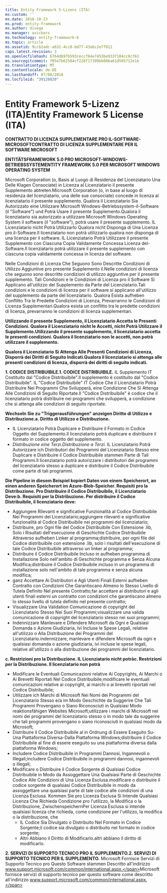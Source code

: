 ```yaml
---
title: Entity Framework 5-Lizenz (ITA)
ms.custom: ''
ms.date: 2016-10-23
ms.prod: entity-framework
ms.author: divega
ms.manager: avickers
ms.technology: entity-framework-6
ms.topic: article
ms.assetid: 9ccb2adc-a631-4cc8-bd77-43abc2e7f812
caps.latest.revision: 3
ms.openlocfilehash: 6764d697b593ceccf64e7453be9337104cc8cf61
ms.sourcegitcommit: f05e7b62584cf228f17390bb086a61d505712e1b
ms.translationtype: MT
ms.contentlocale: de-DE
ms.lasthandoff: 07/08/2018
ms.locfileid: "39120820"
---
```

# <a name="entity-framework-5-license-ita"></a><span data-ttu-id="ad686-102">Entity Framework 5-Lizenz (ITA)</span><span class="sxs-lookup"><span data-stu-id="ad686-102">Entity Framework 5 License (ITA)</span></span>
<span data-ttu-id="ad686-103">**CONTRATTO DI LICENZA SUPPLEMENTARE PRO IL-SOFTWARE-MICROSOFT**</span><span class="sxs-lookup"><span data-stu-id="ad686-103">**CONTRATTO DI LICENZA SUPPLEMENTARE PER IL SOFTWARE MICROSOFT**</span></span>

<span data-ttu-id="ad686-104">**ENTITÄTSFRAMEWORK 5.0 PRO MICROSOFT-WINDOWS-BETRIEBSSYSTEM**</span><span class="sxs-lookup"><span data-stu-id="ad686-104">**ENTITY FRAMEWORK 5.0 PER MICROSOFT WINDOWS OPERATING SYSTEM**</span></span>

<span data-ttu-id="ad686-105">Microsoft Corporation (o, Basis al Luogo di Residenza del Licenziatario Una Delle Klagen Consociate) in Licenza al Licenziatario il presente Supplemento abtreten.</span><span class="sxs-lookup"><span data-stu-id="ad686-105">Microsoft Corporation (o, in base al luogo di residenza del licenziatario, una delle sue consociate) concede in licenza al licenziatario il presente supplemento.</span></span> <span data-ttu-id="ad686-106">Qualora il Licenziatario Sia Autorizzato eine Utilizzare Microsoft Windows-Betriebssystem-il-Software (il "Software") und Potrà Usare il presente Supplemento.</span><span class="sxs-lookup"><span data-stu-id="ad686-106">Qualora il licenziatario sia autorizzato a utilizzare Microsoft Windows Operating System il software (il "software"), potrà usare il presente supplemento.</span></span> <span data-ttu-id="ad686-107">IL Licenziatario nicht Potrà Utilizzarlo Qualora nicht Disponga di Una Licenza pro il-Software.</span><span class="sxs-lookup"><span data-stu-id="ad686-107">Il licenziatario non potrà utilizzarlo qualora non disponga di una licenza per il software.</span></span> <span data-ttu-id="ad686-108">IL Licenziatario Potrà Utilizzare il presente Supplemento con Ciascuna Copia Validamente Concessa Licenza del-Software.</span><span class="sxs-lookup"><span data-stu-id="ad686-108">Il licenziatario potrà utilizzare il presente supplemento con ciascuna copia validamente concessa in licenza del software.</span></span>

<span data-ttu-id="ad686-109">Nelle Condizioni di Licenza Che Seguono Sono Descritte Condizioni di Utilizzo Aggiuntive pro presente Supplemento il.</span><span class="sxs-lookup"><span data-stu-id="ad686-109">Nelle condizioni di licenza che seguono sono descritte condizioni di utilizzo aggiuntive per il presente supplemento.</span></span> <span data-ttu-id="ad686-110">Tali Condizioni e le Condizioni di Licenza pro il Software Si Applicano all'utilizzo del Supplemento da Parte del Licenziatario.</span><span class="sxs-lookup"><span data-stu-id="ad686-110">Tali condizioni e le condizioni di licenza per il software si applicano all'utilizzo del supplemento da parte del licenziatario.</span></span> <span data-ttu-id="ad686-111">Qualora Esista aufheben Conflitto Tra le Predette Condizioni di Licenza, Prevarranno le Condizioni di Licenza Supplementari.</span><span class="sxs-lookup"><span data-stu-id="ad686-111">Qualora esista un conflitto tra le predette condizioni di licenza, prevarranno le condizioni di licenza supplementari.</span></span>

<span data-ttu-id="ad686-112">**Utilizzando il presente Supplemento, il Licenziatario Accetta le Presenti Condizioni. Qualora il Licenziatario nicht le Accetti, nicht Potrà Utilizzare il Supplemento.**</span><span class="sxs-lookup"><span data-stu-id="ad686-112">**Utilizzando il presente supplemento, il licenziatario accetta le presenti condizioni. Qualora il licenziatario non le accetti, non potrà utilizzare il supplemento.**</span></span>

<span data-ttu-id="ad686-113">**Qualora il Licenziatario Si Attenga Alle Presenti Condizioni di Licenza, Disporrà dei Diritti di Seguito Indicati.**</span><span class="sxs-lookup"><span data-stu-id="ad686-113">**Qualora il licenziatario si attenga alle presenti condizioni di licenza, disporrà dei diritti di seguito indicati.**</span></span>

<span data-ttu-id="ad686-114">**1. CODICE DISTRIBUIBILE.**</span><span class="sxs-lookup"><span data-stu-id="ad686-114">**1. CODICE DISTRIBUIBILE.**</span></span> <span data-ttu-id="ad686-115">IL Supplemento IT Costituito dal "Codice Distribuibile".</span><span class="sxs-lookup"><span data-stu-id="ad686-115">Il supplemento è costituito dal "Codice Distribuibile".</span></span> <span data-ttu-id="ad686-116">IL "Codice Distribuibile" IT Codice Che il Licenziatario Potrà Distribuire Nei Programmi Che Svilupperà, eine Condizione Che Si Attenga Alle Condizioni di Seguito Riportate.</span><span class="sxs-lookup"><span data-stu-id="ad686-116">Il "Codice Distribuibile" è codice che il licenziatario potrà distribuire nei programmi che svilupperà, a condizione che si attenga alle condizioni di seguito riportate.</span></span>

<span data-ttu-id="ad686-117">**Wechseln Sie zu "Triggerausführungen" anzeigen Diritto di Utilizzo e Distribuzione.**</span><span class="sxs-lookup"><span data-stu-id="ad686-117">**a. Diritto di Utilizzo e Distribuzione.**</span></span>

-   <span data-ttu-id="ad686-118">IL Licenziatario Potrà Duplicare e Distribuire il Formato in Codice Oggetto del Supplemento.</span><span class="sxs-lookup"><span data-stu-id="ad686-118">Il licenziatario potrà duplicare e distribuire il formato in codice oggetto del supplemento.</span></span>
-   <span data-ttu-id="ad686-119">*Distribuzione eine Terzi.*</span><span class="sxs-lookup"><span data-stu-id="ad686-119">*Distribuzione a Terzi.*</span></span> <span data-ttu-id="ad686-120">IL Licenziatario Potrà Autorizzare ich Distributori dei Programmi del Licenziatario Stesso eine Duplicare e Distribuire il Codice Distribuibile stammen Parte di Tali Programmi.</span><span class="sxs-lookup"><span data-stu-id="ad686-120">Il licenziatario potrà autorizzare i distributori dei programmi del licenziatario stesso a duplicare e distribuire il Codice Distribuibile come parte di tali programmi.</span></span>

<span data-ttu-id="ad686-121">**Die Pipeline in diesem Beispiel kopiert Daten von einem Speicherort, an einen anderen Speicherort im Azure-Blob-Speicher. Requisiti pro la Distribuzione. Pro Distribuire il Codice Distribuibile, il Licenziatario Deve:**</span><span class="sxs-lookup"><span data-stu-id="ad686-121">**b. Requisiti per la Distribuzione. Per distribuire il Codice Distribuibile, il licenziatario deve:**</span></span>

-   <span data-ttu-id="ad686-122">Aggiungere Rilevanti e significative Funzionalità al Codice Distribuibile Nei Programmi del Licenziatario;</span><span class="sxs-lookup"><span data-stu-id="ad686-122">aggiungere rilevanti e significative funzionalità al Codice Distribuibile nei programmi del licenziatario;</span></span>
-   <span data-ttu-id="ad686-123">Distribuire, pro Ogni file del Codice Distribuibile Con Estensione .lib, Solo i Risultati dell'esecuzione di Geschichte Codice Distribuibile Attraverso aufheben Linker al programma;</span><span class="sxs-lookup"><span data-stu-id="ad686-123">distribuire, per ogni file del Codice distribuibile con estensione .lib, solo i risultati dell'esecuzione di tale Codice Distribuibile attraverso un linker al programma;</span></span>
-   <span data-ttu-id="ad686-124">Distribuire il Codice Distribuibile Incluso in aufheben programma di Installazione Solo nell'ambito di Geschichte programma e Senza Alcuna Modifica;</span><span class="sxs-lookup"><span data-stu-id="ad686-124">distribuire il Codice Distribuibile incluso in un programma di installazione solo nell'ambito di tale programma e senza alcuna modifica;</span></span>
-   <span data-ttu-id="ad686-125">ganz Accettare Ai Distributori e Agli Utenti Finali Esterni aufheben Contratto con Condizioni Che Garantiscano Almeno lo Stesso Livello di Tutela Definito Nel presente Contratto;</span><span class="sxs-lookup"><span data-stu-id="ad686-125">far accettare ai distributori e agli utenti finali esterni un contratto con condizioni che garantiscano almeno lo stesso livello di tutela definito nel presente contratto;</span></span>
-   <span data-ttu-id="ad686-126">Visualizzare Una Validation Comunicazione di copyright del Licenziatario Stesso Nei Suoi Programmi;</span><span class="sxs-lookup"><span data-stu-id="ad686-126">visualizzare una valida comunicazione di copyright del licenziatario stesso nei suoi programmi;</span></span>
-   <span data-ttu-id="ad686-127">Indennizzare Manlevare e Difendere Microsoft da Ogni e Qualsiasi Domanda o Azione Giudiziaria, Ivi Incluse le Spese Legali, relative all'utilizzo o Alla Distribuzione dei Programmi del Licenziatario.</span><span class="sxs-lookup"><span data-stu-id="ad686-127">indennizzare, manlevare e difendere Microsoft da ogni e qualsiasi domanda o azione giudiziaria, ivi incluse le spese legali, relative all'utilizzo o alla distribuzione dei programmi del licenziatario.</span></span>

<span data-ttu-id="ad686-128">**c. Restrizioni pro la Distribuzione. IL Licenziatario nicht potrà**</span><span class="sxs-lookup"><span data-stu-id="ad686-128">**c. Restrizioni per la Distribuzione. Il licenziatario non potrà**</span></span>

-   <span data-ttu-id="ad686-129">Modificare le Eventuali Comunicazioni relative Ai Copyrights, Ai Marchi o Ai Brevetti Riportati Nel Codice Distribuibile;</span><span class="sxs-lookup"><span data-stu-id="ad686-129">modificare le eventuali comunicazioni relative ai copyright, ai marchi o ai brevetti riportati nel Codice Distribuibile;</span></span>
-   <span data-ttu-id="ad686-130">Utilizzare ich Marchi di Microsoft Nei Nomi dei Programmi del Licenziatario Stesso e/a im Modo Geschichte da Suggerire Che Tali Programmi Provengano o Siano Riconosciuti in Qualsiasi Modo reaktionsfähigen Websites Microsoft;</span><span class="sxs-lookup"><span data-stu-id="ad686-130">utilizzare i marchi di Microsoft nei nomi dei programmi del licenziatario stesso o in modo tale da suggerire che tali programmi provengano o siano riconosciuti in qualsiasi modo da Microsoft;</span></span>
-   <span data-ttu-id="ad686-131">Distribuire il Codice Distribuibile al in Ordnung di Essere Eseguito Su-Una Piattaforma Diversa-Dalla Piattaforma Windows;</span><span class="sxs-lookup"><span data-stu-id="ad686-131">distribuire il Codice Distribuibile al fine di essere eseguito su una piattaforma diversa dalla piattaforma Windows;</span></span>
-   <span data-ttu-id="ad686-132">Includere Codice Distribuibile in Programmi Dannosi, Ingannevoli o Illegali;</span><span class="sxs-lookup"><span data-stu-id="ad686-132">includere Codice Distribuibile in programmi dannosi, ingannevoli o illegali;</span></span>
-   <span data-ttu-id="ad686-133">Modificare o Distribuire il Codice Sorgente di Qualsiasi Codice Distribuibile in Modo da Assoggettare Una Qualsiasi Parte di Geschichte Codice Alle Condizioni di Una Licenza Esclusa.</span><span class="sxs-lookup"><span data-stu-id="ad686-133">modificare o distribuire il codice sorgente di qualsiasi Codice Distribuibile in modo da assoggettare una qualsiasi parte di tale codice alle condizioni di una Licenza Esclusa.</span></span> <span data-ttu-id="ad686-134">Kommen Sie pro Licenza Esclusa Si Intende Qualsiasi Licenza Che Richieda Condizione pro l'utilizzo, la Modifica o la Distribuzione, Zwischenspeichern</span><span class="sxs-lookup"><span data-stu-id="ad686-134">Per Licenza Esclusa si intende qualsiasi licenza che richieda, come condizione per l'utilizzo, la modifica o la distribuzione, che</span></span>
    -   <span data-ttu-id="ad686-135">IL Codice Sia Divulgato o Distribuito Nel Formato in Codice Sorgente;</span><span class="sxs-lookup"><span data-stu-id="ad686-135">il codice sia divulgato o distribuito nel formato in codice sorgente;</span></span>
    -   <span data-ttu-id="ad686-136">Altri Abbiano il Diritto di Modificarlo.</span><span class="sxs-lookup"><span data-stu-id="ad686-136">altri abbiano il diritto di modificarlo.</span></span>

<span data-ttu-id="ad686-137">**2. SERVIZI DI SUPPORTO TECNICO PRO IL SUPPLEMENTO.**</span><span class="sxs-lookup"><span data-stu-id="ad686-137">**2. SERVIZI DI SUPPORTO TECNICO PER IL SUPPLEMENTO.**</span></span> <span data-ttu-id="ad686-138">Microsoft Fornisce Servizi di Supporto Tecnico pro Questo Software stammen Descritto all'indirizzo www.support.microsoft.com/common/international.aspx.</span><span class="sxs-lookup"><span data-stu-id="ad686-138">Microsoft fornisce servizi di supporto tecnico per questo software come descritto all'indirizzo www.support.microsoft.com/common/international.aspx.</span></span>
